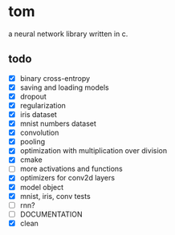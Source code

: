 # tom

a neural network library written in c. 

## todo

- [x] binary cross-entropy
- [x] saving and loading models
- [x] dropout
- [x] regularization
- [x] iris dataset
- [x] mnist numbers dataset
- [x] convolution
- [x] pooling
- [x] optimization with multiplication over division
- [x] cmake
- [ ] more activations and functions
- [x] optimizers for conv2d layers
- [x] model object
- [x] mnist, iris, conv tests
- [ ] rnn?
- [ ] DOCUMENTATION
- [x] clean
